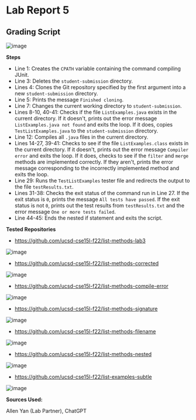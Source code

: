 # Lab Report 5

**Grading Script**
-
![image](https://user-images.githubusercontent.com/122562296/224136775-6c70c990-b73c-493e-9b59-a4c6c9e035a0.png)

**Steps**

* Line 1: Creates the `CPATH` variable containing the command compiling JUnit.
* Line 3: Deletes the `student-submission` directory.
* Lines 4: Clones the Git repository specified by the first argument into a new `student-submission` directory.
* Line 5: Prints the message `Finished cloning`.
* Line 7: Changes the current working directory to `student-submission`.
* Lines 8-10, 40-41: Checks if the file `ListExamples.java` exists in the current directory. If it doesn't, prints out the error message `ListExamples.java not found` and exits the loop. If it does, copies `TestListExamples.java` to the `student-submission` directory.
* Line 12: Compiles all `.java` files in the current directory.
* Lines 14-27, 39-41: Checks to see if the file `ListExamples.class` exists in the current directory. If it doesn't, prints out the error message `Compiler error` and exits the loop. If it does, checks to see if the `filter` and `merge` methods are implemented correctly. If they aren't, prints the error message corresponding to the incorrectly implemented method and exits the loop.
* Line 29: Runs the `TestListExamples` tester file and redirects the output to the file `testResults.txt`.
* Lines 31-38: Checks the exit status of the command run in Line 27. If the exit status is `0`, prints the message `All tests have passed`. If the exit status is not `0`, prints out the test results from `testResults.txt` and the error message `One or more tests failed`.
* Line 44-45: Ends the nested if statement and exits the script.

**Tested Repositories**

* https://github.com/ucsd-cse15l-f22/list-methods-lab3

![image](https://user-images.githubusercontent.com/122562296/224137439-ab8165b1-0c1f-4592-a604-f455f3c29ca6.png)

* https://github.com/ucsd-cse15l-f22/list-methods-corrected

![image](https://user-images.githubusercontent.com/122562296/224137622-41f5f2b9-e2e6-4357-bbb0-9cdd9eff207f.png)

* https://github.com/ucsd-cse15l-f22/list-methods-compile-error

![image](https://user-images.githubusercontent.com/122562296/224137743-5a4436a0-5ffc-4d02-9e42-ce66483112e4.png)

* https://github.com/ucsd-cse15l-f22/list-methods-signature

![image](https://user-images.githubusercontent.com/122562296/224137858-2d4f723c-adf9-419a-8a7e-d0142a8c918a.png)

* https://github.com/ucsd-cse15l-f22/list-methods-filename

![image](https://user-images.githubusercontent.com/122562296/224137960-ce1b30a7-e0c8-4aed-a750-681bc0b9bae3.png)

* https://github.com/ucsd-cse15l-f22/list-methods-nested

![image](https://user-images.githubusercontent.com/122562296/224138036-279c713d-0299-4444-87af-0e97bbf96534.png)

* https://github.com/ucsd-cse15l-f22/list-examples-subtle

![image](https://user-images.githubusercontent.com/122562296/224138258-f2f99e90-9a74-43ef-8ee7-b8e6ebaea98d.png)

**Sources Used:**

Allen Yan (Lab Partner), ChatGPT

